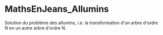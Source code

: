 # MathsEnJeans_Allumins
Solution du problème des allumins, i.e. la transformation d'un arbre d'ordre N en un autre arbre d'ordre N. 
